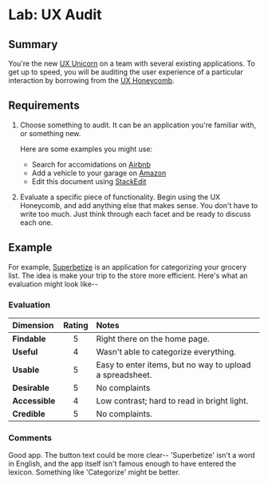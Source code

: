 # Lab: UX Audit

## Summary 

You're the new [UX Unicorn](https://uxplanet.org/what-is-a-ux-unicorn-do-ux-unicorns-exist-and-should-you-become-one-73a7e2bcc9b4) 
on a team with several existing applications. To get up to speed, you will be auditing the user experience
of a particular interaction by borrowing from the [UX Honeycomb](https://danewesolko.medium.com/peter-morvilles-user-experience-honeycomb-904c383b6886).


## Requirements
1. Choose something to audit. It can be an application you're familiar with, or something new. 
   
   Here are some examples you might use:
     * Search for accomidations on [Airbnb](https://www.airbnb.com/)
	 * Add a vehicle to your garage on [Amazon](https://www.amazon.com/gp/your-garage)
	 * Edit this document using [StackEdit](https://stackedit.io/)
   
   
2. Evaluate a specific piece of functionality. Begin using the UX Honeycomb, and add anything else that makes
   sense. You don't have to write too much. Just think through each facet and be ready to discuss each one.


## Example

For example, [Superbetize](http://superbetize.com/) is an application for categorizing your 
grocery list. The idea is make your trip to the store more efficient. Here's what an evaluation
might look like--

### Evaluation

| Dimension      | Rating | Notes                                                    |
| :------------- | :----: | :------------------------------------------------------- |
| __Findable__   | 5      | Right there on the home page.                            |
| __Useful__     | 4      | Wasn't able to categorize everything.                    |
| __Usable__     | 5      | Easy to enter items, but no way to upload a spreadsheet. |
| __Desirable__  | 5      | No complaints                                            |
| __Accessible__ | 4      | Low contrast; hard to read in bright light.              | 
| __Credible__   | 5      | No complaints.                                           |

### Comments

Good app. The button text could be more clear-- 'Superbetize' isn't a word in English, and the 
app itself isn't famous enough to have entered the lexicon. Something like 'Categorize' might be better.